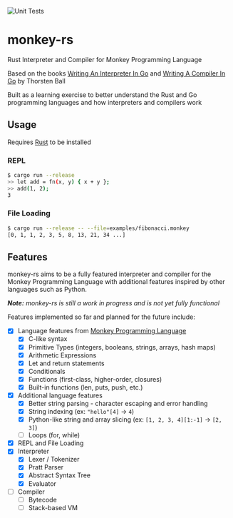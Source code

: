 ![Unit Tests](https://github.com/dyscott/monkey-rs/actions/workflows/rust.yml/badge.svg)
# monkey-rs
Rust Interpreter and Compiler for Monkey Programming Language

Based on the books [Writing An Interpreter In Go](https://interpreterbook.com/) and [Writing A Compiler In Go](https://compilerbook.com/) by Thorsten Ball

Built as a learning exercise to better understand the Rust and Go programming languages and how interpreters and compilers work

## Usage
Requires [Rust](https://www.rust-lang.org/) to be installed

### REPL
```bash
$ cargo run --release
>> let add = fn(x, y) { x + y };
>> add(1, 2);
3
```
### File Loading
```bash
$ cargo run --release -- --file=examples/fibonacci.monkey
[0, 1, 1, 2, 3, 5, 8, 13, 21, 34 ...]
```

## Features
monkey-rs aims to be a fully featured interpreter and compiler for the Monkey Programming Language with additional features inspired by other languages such as Python.

***Note:** monkey-rs is still a work in progress and is not yet fully functional*

Features implemented so far and planned for the future include:
- [x] Language features from [Monkey Programming Language](https://monkeylang.org/)
  - [x] C-like syntax
  - [x] Primitive Types (integers, booleans, strings, arrays, hash maps)
  - [x] Arithmetic Expressions
  - [x] Let and return statements
  - [x] Conditionals
  - [x] Functions (first-class, higher-order, closures)
  - [x] Built-in functions (len, puts, push, etc.)
- [x] Additional language features
  - [x] Better string parsing - character escaping and error handling
  - [x] String indexing (ex: `"hello"[4]` -> `4`)
  - [x] Python-like string and array slicing (ex: `[1, 2, 3, 4][1:-1]` -> `[2, 3]`)
  - [ ] Loops (for, while)
- [x] REPL and File Loading
- [x] Interpreter
  - [x] Lexer / Tokenizer
  - [x] Pratt Parser
  - [x] Abstract Syntax Tree
  - [x] Evaluator
- [ ] Compiler
  - [ ] Bytecode
  - [ ] Stack-based VM